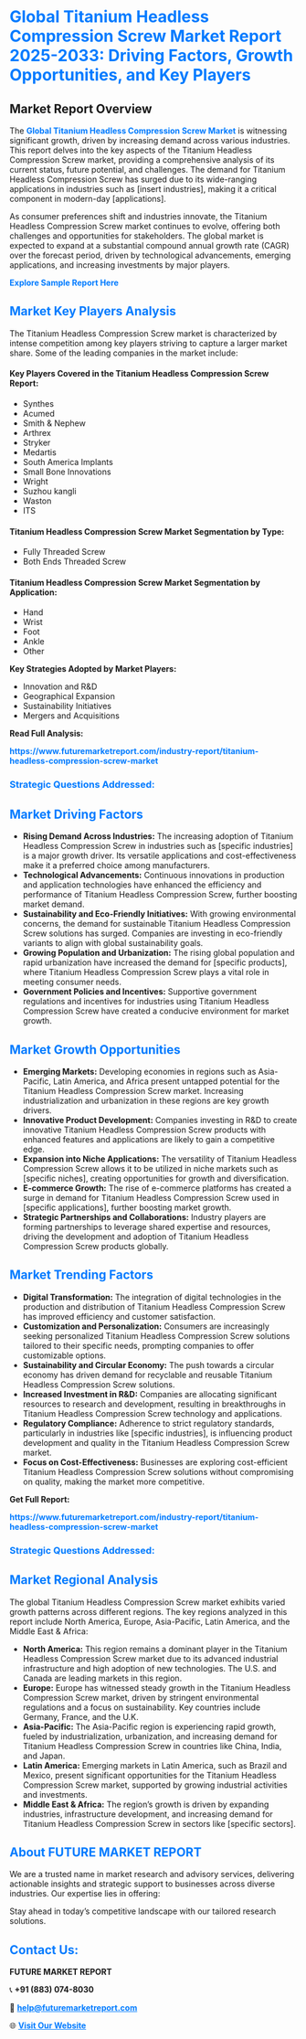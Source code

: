 <h1 style="color: #007BFF;">Global Titanium Headless Compression Screw Market Report 2025-2033: Driving Factors, Growth Opportunities, and Key Players</h1>

<section id="overview">
<h2>Market Report Overview</h2>
<p>The <a href="https://www.futuremarketreport.com/industry-report/titanium-headless-compression-screw-market" style="color: #007BFF; text-decoration: none;"><strong>Global Titanium Headless Compression Screw Market</strong></a> is witnessing significant growth, driven by increasing demand across various industries. This report delves into the key aspects of the Titanium Headless Compression Screw market, providing a comprehensive analysis of its current status, future potential, and challenges. The demand for Titanium Headless Compression Screw has surged due to its wide-ranging applications in industries such as [insert industries], making it a critical component in modern-day [applications].</p>
<p>As consumer preferences shift and industries innovate, the Titanium Headless Compression Screw market continues to evolve, offering both challenges and opportunities for stakeholders. The global market is expected to expand at a substantial compound annual growth rate (CAGR) over the forecast period, driven by technological advancements, emerging applications, and increasing investments by major players.</p>
</section>

<section id="overview">
<p><a href="https://www.futuremarketreport.com/request-sample/reportId=102192" style="color: #007BFF; text-decoration: none;"><strong>Explore Sample Report Here</strong></a></p>
</section>

<section id="key-players">
<h2 style="color: #007BFF;">Market Key Players Analysis</h2>
<p>The Titanium Headless Compression Screw market is characterized by intense competition among key players striving to capture a larger market share. Some of the leading companies in the market include:</p>
<h4>Key Players Covered in the Titanium Headless Compression Screw Report:</h4>
<ul><li>Synthes</li><li>Acumed</li><li>Smith &amp; Nephew</li><li>Arthrex</li><li>Stryker</li><li>Medartis</li><li>South America Implants</li><li>Small Bone Innovations</li><li>Wright</li><li>Suzhou kangli</li><li>Waston</li><li>ITS</li></ul>
<h4>Titanium Headless Compression Screw Market Segmentation by Type:</h4>
<ul><li>Fully Threaded Screw</li><li>Both Ends Threaded Screw</li></ul>

<h4>Titanium Headless Compression Screw Market Segmentation by Application:</h4>
<ul><li>Hand</li><li>Wrist</li><li>Foot</li><li>Ankle</li><li>Other</li></ul>
<p><strong>Key Strategies Adopted by Market Players:</strong></p>
<ul>
<li>Innovation and R&D</li>
<li>Geographical Expansion</li>
<li>Sustainability Initiatives</li>
<li>Mergers and Acquisitions</li>
</ul>
</section>

<section>
<p><strong>Read Full Analysis: </strong></p><a href="https://www.futuremarketreport.com/industry-report/titanium-headless-compression-screw-market" style="color: #007BFF; text-decoration: none;"><strong>https://www.futuremarketreport.com/industry-report/titanium-headless-compression-screw-market</strong></a>
<h3 style="color: #007BFF;">Strategic Questions Addressed:</h3>
</section>

<section id="driving-factors">
<h2 style="color: #007BFF;">Market Driving Factors</h2>
<ul>
<li><strong>Rising Demand Across Industries:</strong> The increasing adoption of Titanium Headless Compression Screw in industries such as [specific industries] is a major growth driver. Its versatile applications and cost-effectiveness make it a preferred choice among manufacturers.</li>
<li><strong>Technological Advancements:</strong> Continuous innovations in production and application technologies have enhanced the efficiency and performance of Titanium Headless Compression Screw, further boosting market demand.</li>
<li><strong>Sustainability and Eco-Friendly Initiatives:</strong> With growing environmental concerns, the demand for sustainable Titanium Headless Compression Screw solutions has surged. Companies are investing in eco-friendly variants to align with global sustainability goals.</li>
<li><strong>Growing Population and Urbanization:</strong> The rising global population and rapid urbanization have increased the demand for [specific products], where Titanium Headless Compression Screw plays a vital role in meeting consumer needs.</li>
<li><strong>Government Policies and Incentives:</strong> Supportive government regulations and incentives for industries using Titanium Headless Compression Screw have created a conducive environment for market growth.</li>
</ul>
</section>

<section id="growth-opportunities">
<h2 style="color: #007BFF;">Market Growth Opportunities</h2>
<ul>
<li><strong>Emerging Markets:</strong> Developing economies in regions such as Asia-Pacific, Latin America, and Africa present untapped potential for the Titanium Headless Compression Screw market. Increasing industrialization and urbanization in these regions are key growth drivers.</li>
<li><strong>Innovative Product Development:</strong> Companies investing in R&D to create innovative Titanium Headless Compression Screw products with enhanced features and applications are likely to gain a competitive edge.</li>
<li><strong>Expansion into Niche Applications:</strong> The versatility of Titanium Headless Compression Screw allows it to be utilized in niche markets such as [specific niches], creating opportunities for growth and diversification.</li>
<li><strong>E-commerce Growth:</strong> The rise of e-commerce platforms has created a surge in demand for Titanium Headless Compression Screw used in [specific applications], further boosting market growth.</li>
<li><strong>Strategic Partnerships and Collaborations:</strong> Industry players are forming partnerships to leverage shared expertise and resources, driving the development and adoption of Titanium Headless Compression Screw products globally.</li>
</ul>
</section>

<section id="trending-factors">
<h2 style="color: #007BFF;">Market Trending Factors</h2>
<ul>
<li><strong>Digital Transformation:</strong> The integration of digital technologies in the production and distribution of Titanium Headless Compression Screw has improved efficiency and customer satisfaction.</li>
<li><strong>Customization and Personalization:</strong> Consumers are increasingly seeking personalized Titanium Headless Compression Screw solutions tailored to their specific needs, prompting companies to offer customizable options.</li>
<li><strong>Sustainability and Circular Economy:</strong> The push towards a circular economy has driven demand for recyclable and reusable Titanium Headless Compression Screw solutions.</li>
<li><strong>Increased Investment in R&D:</strong> Companies are allocating significant resources to research and development, resulting in breakthroughs in Titanium Headless Compression Screw technology and applications.</li>
<li><strong>Regulatory Compliance:</strong> Adherence to strict regulatory standards, particularly in industries like [specific industries], is influencing product development and quality in the Titanium Headless Compression Screw market.</li>
<li><strong>Focus on Cost-Effectiveness:</strong> Businesses are exploring cost-efficient Titanium Headless Compression Screw solutions without compromising on quality, making the market more competitive.</li>
</ul>
</section>

<section>
<p><strong>Get Full Report: </strong></p><a href="https://www.futuremarketreport.com/industry-report/titanium-headless-compression-screw-market" style="color: #007BFF; text-decoration: none;"><strong>https://www.futuremarketreport.com/industry-report/titanium-headless-compression-screw-market</strong></a>
<h3 style="color: #007BFF;">Strategic Questions Addressed:</h3>
</section>


<section id="regional-analysis">
<h2 style="color: #007BFF;">Market Regional Analysis</h2>
<p>The global Titanium Headless Compression Screw market exhibits varied growth patterns across different regions. The key regions analyzed in this report include North America, Europe, Asia-Pacific, Latin America, and the Middle East & Africa:</p>
<ul>
<li><strong>North America:</strong> This region remains a dominant player in the Titanium Headless Compression Screw market due to its advanced industrial infrastructure and high adoption of new technologies. The U.S. and Canada are leading markets in this region.</li>
<li><strong>Europe:</strong> Europe has witnessed steady growth in the Titanium Headless Compression Screw market, driven by stringent environmental regulations and a focus on sustainability. Key countries include Germany, France, and the U.K.</li>
<li><strong>Asia-Pacific:</strong> The Asia-Pacific region is experiencing rapid growth, fueled by industrialization, urbanization, and increasing demand for Titanium Headless Compression Screw in countries like China, India, and Japan.</li>
<li><strong>Latin America:</strong> Emerging markets in Latin America, such as Brazil and Mexico, present significant opportunities for the Titanium Headless Compression Screw market, supported by growing industrial activities and investments.</li>
<li><strong>Middle East & Africa:</strong> The region’s growth is driven by expanding industries, infrastructure development, and increasing demand for Titanium Headless Compression Screw in sectors like [specific sectors].</li>
</ul>
</section>

<footer>
<h2 style="color: #007BFF;">About FUTURE MARKET REPORT</h2>
<p>We are a trusted name in market research and advisory services, delivering actionable insights and strategic support to businesses across diverse industries. Our expertise lies in offering:</p>

<p>Stay ahead in today’s competitive landscape with our tailored research solutions.</p>

<h2 style="color: #007BFF;">Contact Us:</h2>
<p><strong>FUTURE MARKET REPORT</strong></p>
<p>📞 <strong>+91 (883) 074-8030</strong></p>
<p>📧 <strong><a href="mailto:help@futuremarketreport.com" style="color: #007BFF;">help@futuremarketreport.com</a></strong></p>
<p>🌐 <strong><a href="https://www.futuremarketreport.com/" style="color: #007BFF;">Visit Our Website</a></strong></p>
</footer>